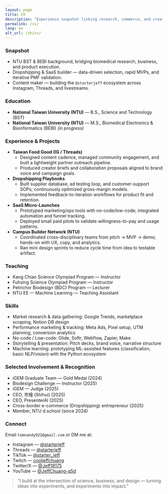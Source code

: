 ```yaml
---
layout: page
title: CV
description: "Experience snapshot linking research, commerce, and creative work."
permalink: /cv/
lang: en
alt_url: /zh/cv/
---
```


### Snapshot
- NTU BST & BEBI background, bridging biomedical research, business, and product execution.
- Dropshipping & SaaS builder — data-driven selection, rapid MVPs, and iterative PMF validation.
- Content maker — building the `@starterjeff` ecosystem across Instagram, Threads, and livestreams.

### Education
- **National Taiwan University (NTU)** — B.S., Science and Technology (BST)
- **National Taiwan University (NTU)** — M.S., Biomedical Electronics & Bioinformatics (BEBI) *(in progress)*

### Experience & Projects
- **Taiwan Food Good (IG / Threads)**
  - Designed content cadence, managed community engagement, and built a lightweight partner outreach pipeline.
  - Produced creator briefs and collaboration proposals aligned to brand voice and campaign goals.
- **Dropshipping Playbooks**
  - Built supplier database, ad testing loop, and customer-support SOPs; continuously optimized gross-margin models.
  - Implemented feedback-to-iteration workflows for product fit and retention.
- **SaaS Micro-Launches**
  - Prototyped marketing/ops tools with no-code/low-code; integrated automation and funnel tracking.
  - Deployed small paid pilots to validate willingness-to-pay and usage patterns.
- **Campus Builder Network (NTU)**
  - Coordinated cross-disciplinary teams from pitch → MVP → demo; hands-on with UX, copy, and analytics.
  - Ran mini design sprints to reduce cycle time from idea to testable artifact.

### Teaching
- Kang Chiao Science Olympiad Program — Instructor
- Fuhsing Science Olympiad Program — Instructor
- Petrichor Biodesign (BDC) Program — Lecturer
- NTU EE — Machine Learning — Teaching Assistant

### Skills
- Market research & data gathering: Google Trends, marketplace scraping, Notion DB design
- Performance marketing & tracking: Meta Ads, Pixel setup, UTM planning, conversion analytics
- No-code / Low-code: Glide, Softr, Webflow, Zapier, Make
- Storytelling & presentation: Pitch decks, brand voice, narrative structure
- Machine learning: prototyping ML-assisted features (classification, basic NLP/vision) with the Python ecosystem

### Selected Involvement & Recognition
- iGEM Graduate Team — Gold Medal (2024)
- Biodesign Challenge — Instructor (2025)
- iGEM — Judge (2025)
- CEO, 市檜 (Shihui) (2025)
- CEO, PresenterAI (2025)
- Cross-border e-commerce (Dropshipping) entrepreneur (2025)
- Member, NTU d.school (since 2024)

### Connect
Email `tomnandy922@gmail.com` or DM me at:

- Instagram — [@starterjeff](https://www.instagram.com/starterjeff/)
- Threads — [@starterjeff](https://www.threads.com/@starterjeff)
- TikTok — [@starter_jeff](https://www.tiktok.com/@starter_jeff?is_from_webapp=1&sender_device=pc)
- Twitch — [cooljeffchuang](https://www.twitch.tv/cooljeffchuang)
- Twitter/X — [@Jeff18175](https://twitter.com/Jeff18175)
- YouTube — [@JeffChuang-q5d](https://www.youtube.com/@JeffChuang-q5d)

> “I build at the intersection of science, business, and design — turning ideas into experiments, and experiments into impact.”

